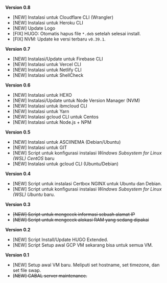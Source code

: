 **Version 0.8**

* [NEW] Instalasi untuk Cloudflare CLI (Wrangler) 
* [NEW] Instalasi untuk Heroku CLI
* [NEW] Update Logo
* [FIX] HUGO: Otomatis hapus file `*.deb` setelah selesai install.
* [FIX] NVM: Update ke versi terbaru `v0.39.1`.

**Version 0.7**

* [NEW] Instalasi/Update untuk Firebase CLI
* [NEW] Instalasi untuk Vercel CLI
* [NEW] Instalasi untuk Netlify CLI
* [NEW] Instalasi untuk ShellCheck

**Version 0.6**

* [NEW] Instalasi untuk HEXO
* [NEW] Instalasi/Update untuk Node Version Manager (NVM)
* [NEW] Instalasi untuk ibmcloud CLI
* [NEW] Instalasi untuk Yarn
* [NEW] Instalasi gcloud CLI untuk Centos
* [NEW] Instalasi untuk Node.js + NPM

**Version 0.5**

* [NEW] Instalasi untuk ASCIINEMA (Debian/Ubuntu)
* [NEW] Instalasi untuk GIT
* [NEW] Script untuk konfigurasi instalasi *Windows Subsystem for Linux (WSL) CentOS* baru
* [NEW] Instalasi untuk gcloud CLI (Ubuntu/Debian)

**Version 0.4**

* [NEW] Script untuk instalasi Certbox NGINX untuk Ubuntu dan Debian.
* [NEW] Script untuk konfigurasi instalasi *Windows Subsystem for Linux (WSL) Ubuntu* baru.

**Version 0.3**

* ~~[NEW] Script untuk mengecek informasi sebuah alamat IP~~
* ~~[NEW] Script untuk mengecek alokasi RAM yang sedang dipakai~~

**Version 0.2**

* [NEW] Script Install/Update HUGO Extended.
* [NEW] Script Setup awal GCP VM sekarang bisa untuk semua VM.

**Version 0.1**

* [NEW] Setup awal VM baru. Meliputi set hostname, set timezone, dan set file swap.
* ~~[NEW] CABAL server maintenance.~~
